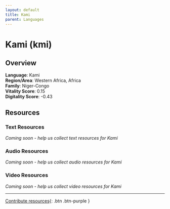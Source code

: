 ```yaml
---
layout: default
title: Kami
parent: Languages
---
```


# Kami (kmi)

## Overview

**Language**: Kami  
**Region/Area**: Western Africa, Africa  
**Family**: Niger-Congo  
**Vitality Score**: 0.15  
**Digitality Score**: -0.43  

## Resources

### Text Resources
*Coming soon - help us collect text resources for Kami*

### Audio Resources
*Coming soon - help us collect audio resources for Kami*

### Video Resources
*Coming soon - help us collect video resources for Kami*

---

[Contribute resources](https://fairtrain.github.io/){: .btn .btn-purple }
